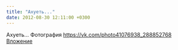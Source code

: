 ```yaml
---
title: "Ахуеть..."
date: 2012-08-30 12:11:00 +0300
---
```


Ахуеть...
Фотография
<a class="vk-attach" href="https://vk.com/photo41076938_288852768">https://vk.com/photo41076938_288852768</a>
<a class="vk-attach" href="https://vk.com/photo41076938_288852768">Вложение</a>
